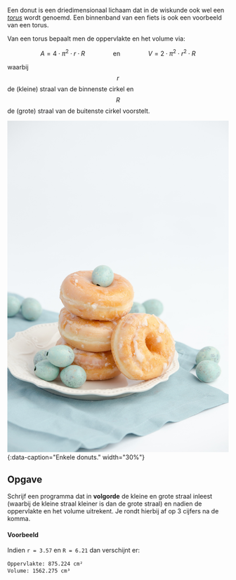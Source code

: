 Een donut is een driedimensionaal lichaam dat in de wiskunde ook wel een <a href='https://nl.wikipedia.org/wiki/Torus' target='_blank'>*torus*</a> wordt genoemd. Een binnenband van een fiets is ook een voorbeeld van een torus.

Van een torus bepaalt men de oppervlakte en het volume via:

$$
    A = 4 \cdot \pi^2 \cdot r \cdot R \qquad\qquad \text{en}\qquad\qquad V = 2 \cdot \pi^2 \cdot r^2 \cdot R
$$

waarbij $$r$$ de (kleine) straal van de binnenste cirkel en $$R$$ de (grote) straal van de buitenste cirkel voorstelt.

![Enkele donuts.](media/doughnut.jpg "Foto door Heather Ford op Unsplash."){:data-caption="Enkele donuts." width="30%"}

## Opgave
Schrijf een programma dat in **volgorde** de kleine en grote straal inleest (waarbij de kleine straal kleiner is dan de grote straal) en nadien de oppervlakte en het volume uitrekent. Je rondt hierbij af op 3 cijfers na de komma.

#### Voorbeeld
Indien `r = 3.57` en `R = 6.21` dan verschijnt er:
```
Oppervlakte: 875.224 cm²
Volume: 1562.275 cm³
```